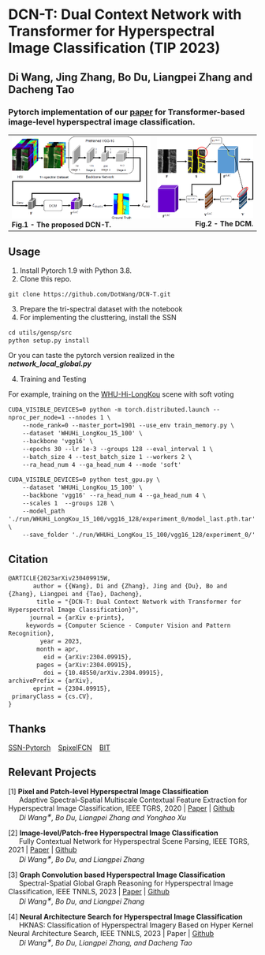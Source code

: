 # DCN-T: Dual Context Network with Transformer for Hyperspectral Image Classification (TIP 2023)

## Di Wang, Jing Zhang, Bo Du, Liangpei Zhang and Dacheng Tao

### Pytorch implementation of our [paper](https://arxiv.org/abs/2304.09915) for Transformer-based image-level hyperspectral image classification.


<table>
<tr>
<td><img src=Figs/network.png width=500>
<br> 
<figcaption align = "left"><b>Fig.1 - The proposed DCN-T. </b></figcaption></td>
<td><img src=Figs/module.png width=355>
<br> 
<figcaption align = "right"><b>Fig.2 - The DCM. </b></figcaption> </td>
</tr>
</table>

## Usage
1. Install Pytorch 1.9 with Python 3.8.
2. Clone this repo.
```
git clone https://github.com/DotWang/DCN-T.git
```
3. Prepare the tri-spectral dataset with the notebook
4. For implementing the clusttering, install the SSN 
```
cd utils/gensp/src
python setup.py install
```
Or you can taste the pytorch version realized in the ***network_local_global.py***

4. Training and Testing

For example, training on the [WHU-Hi-LongKou](http://rsidea.whu.edu.cn/resource_WHUHi_sharing.htm) scene with soft voting

```
CUDA_VISIBLE_DEVICES=0 python -m torch.distributed.launch --nproc_per_node=1 --nnodes 1 \
    --node_rank=0 --master_port=1901 --use_env train_memory.py \
    --dataset 'WHUHi_LongKou_15_100' \
    --backbone 'vgg16' \
    --epochs 30 --lr 1e-3 --groups 128 --eval_interval 1 \
    --batch_size 4 --test_batch_size 1 --workers 2 \
    --ra_head_num 4 --ga_head_num 4 --mode 'soft'
```

```
CUDA_VISIBLE_DEVICES=0 python test_gpu.py \
    --dataset 'WHUHi_LongKou_15_100' \
    --backbone 'vgg16' --ra_head_num 4 --ga_head_num 4 \
    --scales 1  --groups 128 \
    --model_path './run/WHUHi_LongKou_15_100/vgg16_128/experiment_0/model_last.pth.tar' \
    --save_folder './run/WHUHi_LongKou_15_100/vgg16_128/experiment_0/'
```


## Citation

```
@ARTICLE{2023arXiv230409915W,
       author = {{Wang}, Di and {Zhang}, Jing and {Du}, Bo and {Zhang}, Liangpei and {Tao}, Dacheng},
        title = "{DCN-T: Dual Context Network with Transformer for Hyperspectral Image Classification}",
      journal = {arXiv e-prints},
     keywords = {Computer Science - Computer Vision and Pattern Recognition},
         year = 2023,
        month = apr,
          eid = {arXiv:2304.09915},
        pages = {arXiv:2304.09915},
          doi = {10.48550/arXiv.2304.09915},
archivePrefix = {arXiv},
       eprint = {2304.09915},
 primaryClass = {cs.CV},
}
```

## Thanks
[SSN-Pytorch](https://github.com/perrying/ssn-pytorch) &ensp; [SpixelFCN](https://github.com/fuy34/superpixel_fcn) &ensp; [BIT](https://github.com/justchenhao/BIT_CD)


## Relevant Projects
[1] <strong> Pixel and Patch-level Hyperspectral Image Classification </strong> 
<br> &ensp; &ensp; Adaptive Spectral–Spatial Multiscale Contextual Feature Extraction for Hyperspectral Image Classification, IEEE TGRS, 2020 | [Paper](https://ieeexplore.ieee.org/document/9121743/) | [Github](https://github.com/DotWang/ASSMN)
<br> <em> &ensp; &ensp;  Di Wang<sup>&#8727;</sup>, Bo Du, Liangpei Zhang and Yonghao Xu</em>

[2] <strong> Image-level/Patch-free Hyperspectral Image Classification </strong> 
<br> &ensp; &ensp; Fully Contextual Network for Hyperspectral Scene Parsing, IEEE TGRS, 2021 | [Paper](https://ieeexplore.ieee.org/document/9347487) | [Github](https://github.com/DotWang/FullyContNet)
 <br><em> &ensp; &ensp; Di Wang<sup>&#8727;</sup>, Bo Du, and Liangpei Zhang</em>
 
[3] <strong> Graph Convolution based Hyperspectral Image Classification </strong> 
<br> &ensp; &ensp; Spectral-Spatial Global Graph Reasoning for Hyperspectral Image Classification, IEEE TNNLS, 2023 | [Paper](https://arxiv.org/abs/2106.13952) | [Github](https://github.com/DotWang/SSGRN)
 <br><em> &ensp; &ensp; Di Wang<sup>&#8727;</sup>, Bo Du, and Liangpei Zhang</em>
 
[4] <strong> Neural Architecture Search for Hyperspectral Image Classification </strong> 
<br> &ensp; &ensp; HKNAS: Classification of Hyperspectral Imagery Based on Hyper Kernel Neural Architecture Search, IEEE TNNLS, 2023 | Paper | [Github](https://github.com/DotWang/HKNAS)
 <br><em> &ensp; &ensp; Di Wang<sup>&#8727;</sup>, Bo Du, Liangpei Zhang, and Dacheng Tao</em>
